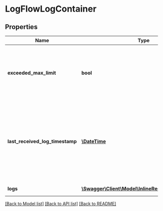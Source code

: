 # LogFlowLogContainer

## Properties
Name | Type | Description | Notes
------------ | ------------- | ------------- | -------------
**exceeded_max_limit** | **bool** | indicates if the number of available logs are more than the max allowed return limit(100). | [optional] 
**last_received_log_timestamp** | [**\DateTime**](\DateTime.md) | the timestamp of the last log received. This value can be used as the start time parameter in the consecutive API call. | [optional] 
**logs** | [**\Swagger\Client\Model\InlineResponse20084Logs[]**](InlineResponse20084Logs.md) | the list of logs | 

[[Back to Model list]](../README.md#documentation-for-models) [[Back to API list]](../README.md#documentation-for-api-endpoints) [[Back to README]](../README.md)


